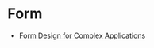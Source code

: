 # Form

* [Form Design for Complex Applications](https://uxdesign.cc/form-design-for-complex-applications-d8a1d025eba6#.dygbocq3i)